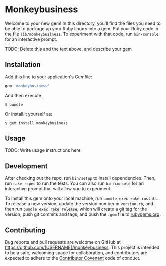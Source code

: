 # Monkeybusiness

Welcome to your new gem! In this directory, you'll find the files you need to be able to package up your Ruby library into a gem. Put your Ruby code in the file `lib/monkeybusiness`. To experiment with that code, run `bin/console` for an interactive prompt.

TODO: Delete this and the text above, and describe your gem

## Installation

Add this line to your application's Gemfile:

```ruby
gem 'monkeybusiness'
```

And then execute:

    $ bundle

Or install it yourself as:

    $ gem install monkeybusiness

## Usage

TODO: Write usage instructions here

## Development

After checking out the repo, run `bin/setup` to install dependencies. Then, run `rake rspec` to run the tests. You can also run `bin/console` for an interactive prompt that will allow you to experiment.

To install this gem onto your local machine, run `bundle exec rake install`. To release a new version, update the version number in `version.rb`, and then run `bundle exec rake release`, which will create a git tag for the version, push git commits and tags, and push the `.gem` file to [rubygems.org](https://rubygems.org).

## Contributing

Bug reports and pull requests are welcome on GitHub at https://github.com/[USERNAME]/monkeybusiness. This project is intended to be a safe, welcoming space for collaboration, and contributors are expected to adhere to the [Contributor Covenant](contributor-covenant.org) code of conduct.

